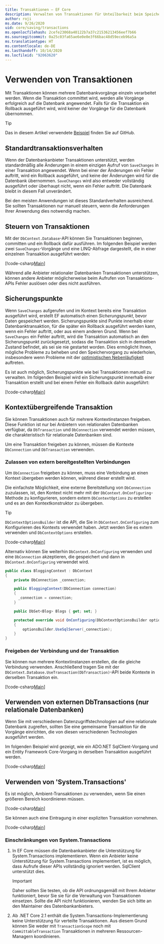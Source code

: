 ```yaml
---
title: Transaktionen – EF Core
description: Verwalten von Transaktionen für Unteilbarkeit beim Speichern von Daten mit Entity Framework Core
author: roji
ms.date: 9/26/2020
uid: core/saving/transactions
ms.openlocfilehash: 2cefe23068a40122b7a37c21536213456eef7b66
ms.sourcegitcommit: 0a25c03fa65ae6e0e0e3f66bac48d59eceb96a5a
ms.translationtype: HT
ms.contentlocale: de-DE
ms.lasthandoff: 10/14/2020
ms.locfileid: "92063620"
---
```

# <a name="using-transactions"></a>Verwenden von Transaktionen

Mit Transaktionen können mehrere Datenbankvorgänge einzeln verarbeitet werden. Wenn die Transaktion committet wird, werden alle Vorgänge erfolgreich auf die Datenbank angewendet. Falls für die Transaktion ein Rollback ausgeführt wird, wird keiner der Vorgänge für die Datenbank übernommen.

> [!TIP]
> Das in diesem Artikel verwendete [Beispiel](https://github.com/dotnet/EntityFramework.Docs/tree/master/samples/core/Saving/Transactions/) finden Sie auf GitHub.

## <a name="default-transaction-behavior"></a>Standardtransaktionsverhalten

Wenn der Datenbankanbieter Transaktionen unterstützt, werden standardmäßig alle Änderungen in einem einzigen Aufruf von `SaveChanges` in einer Transaktion angewendet. Wenn bei einer der Änderungen ein Fehler auftritt, wird ein Rollback ausgeführt, und keine der Änderungen wird für die Datenbank übernommen. `SaveChanges` wird also entweder vollständig ausgeführt oder überhaupt nicht, wenn ein Fehler auftritt. Die Datenbank bleibt in diesem Fall unverändert.

Bei den meisten Anwendungen ist dieses Standardverhalten ausreichend. Sie sollten Transaktionen nur manuell steuern, wenn die Anforderungen Ihrer Anwendung dies notwendig machen.

## <a name="controlling-transactions"></a>Steuern von Transaktionen

Mit der `DbContext.Database`-API können Sie Transaktionen beginnen, committen und ein Rollback dafür ausführen. Im folgenden Beispiel werden zwei `SaveChanges`-Vorgänge und eine LINQ-Abfrage dargestellt, die in einer einzelnen Transaktion ausgeführt werden:

[!code-csharp[Main](../../../samples/core/Saving/Transactions/ControllingTransaction.cs?name=Transaction&highlight=2,16-18)]

Während alle Anbieter relationaler Datenbanken Transaktionen unterstützen, können andere Anbieter möglicherweise beim Aufrufen von Transaktions-APIs Fehler auslösen oder dies nicht ausführen.

## <a name="savepoints"></a>Sicherungspunkte

Wenn `SaveChanges` aufgerufen und im Kontext bereits eine Transaktion ausgeführt wird, erstellt EF automatisch einen *Sicherungspunkt*, bevor Daten gespeichert werden. Sicherungspunkte sind Punkte innerhalb einer Datenbanktransaktion, für die später ein Rollback ausgeführt werden kann, wenn ein Fehler auftritt, oder aus einem anderen Grund. Wenn bei `SaveChanges` ein Fehler auftritt, wird die Transaktion automatisch an den Sicherungspunkt zurückgesetzt, sodass die Transaktion sich in demselben Zustand befindet, als sei sie nie gestartet worden. Dies ermöglicht Ihnen, mögliche Probleme zu beheben und den Speichervorgang zu wiederholen, insbesondere wenn Probleme mit der [optimistischen Nebenläufigkeit](xref:core/saving/concurrency) auftreten.

Es ist auch möglich, Sicherungspunkte wie bei Transaktionen manuell zu verwalten. Im folgenden Beispiel wird ein Sicherungspunkt innerhalb einer Transaktion erstellt und bei einem Fehler ein Rollback dahin ausgeführt:

[!code-csharp[Main](../../../samples/core/Saving/Transactions/ManagingSavepoints.cs?name=Savepoints&highlight=9,19-20)]

## <a name="cross-context-transaction"></a>Kontextübergreifende Transaktion

Sie können Transaktionen auch für mehrere Kontextinstanzen freigeben. Diese Funktion ist nur bei Anbietern von relationalen Datenbanken verfügbar, da `DbTransaction` und `DbConnection` verwendet werden müssen, die charakteristisch für relationale Datenbanken sind.

Um eine Transaktion freigeben zu können, müssen die Kontexte `DbConnection` und `DbTransaction` verwenden.

### <a name="allow-connection-to-be-externally-provided"></a>Zulassen von extern bereitgestellten Verbindungen

Um `DbConnection` freigeben zu können, muss eine Verbindung an einen Kontext übergeben werden können, während dieser erstellt wird.

Die einfachste Möglichkeit, eine externe Bereitstellung von `DbConnection` zuzulassen, ist, den Kontext nicht mehr mit der `DbContext.OnConfiguring`-Methode zu konfigurieren, sondern extern `DbContextOptions` zu erstellen und es an den Kontextkonstruktor zu übergeben.

> [!TIP]
> `DbContextOptionsBuilder` ist die API, die Sie in `DbContext.OnConfiguring` zum Konfigurieren des Kontexts verwendet haben. Jetzt werden Sie es extern verwenden und `DbContextOptions` erstellen.

[!code-csharp[Main](../../../samples/core/Saving/Transactions/SharingTransaction.cs?name=Context&highlight=3,4,5)]

Alternativ können Sie weiterhin `DbContext.OnConfiguring` verwenden und eine `DbConnection` akzeptieren, die gespeichert und dann in `DbContext.OnConfiguring` verwendet wird.

```csharp
public class BloggingContext : DbContext
{
    private DbConnection _connection;

    public BloggingContext(DbConnection connection)
    {
      _connection = connection;
    }

    public DbSet<Blog> Blogs { get; set; }

    protected override void OnConfiguring(DbContextOptionsBuilder optionsBuilder)
    {
        optionsBuilder.UseSqlServer(_connection);
    }
}
```

### <a name="share-connection-and-transaction"></a>Freigeben der Verbindung und der Transaktion

Sie können nun mehrere Kontextinstanzen erstellen, die die gleiche Verbindung verwenden. Anschließend tragen Sie mit der `DbContext.Database.UseTransaction(DbTransaction)`-API beide Kontexte in derselben Transaktion ein.

[!code-csharp[Main](../../../samples/core/Saving/Transactions/SharingTransaction.cs?name=Transaction&highlight=1-3,6,14,21-23)]

## <a name="using-external-dbtransactions-relational-databases-only"></a>Verwenden von externen DbTransactions (nur relationale Datenbanken)

Wenn Sie mit verschiedenen Datenzugriffstechnologien auf eine relationale Datenbank zugreifen, sollten Sie eine gemeinsame Transaktion für die Vorgänge einrichten, die von diesen verschiedenen Technologien ausgeführt werden.

Im folgenden Beispiel wird gezeigt, wie ein ADO.NET SqlClient-Vorgang und ein Entity Framework Core-Vorgang in derselben Transaktion ausgeführt werden.

[!code-csharp[Main](../../../samples/core/Saving/Transactions/ExternalDbTransaction.cs?name=Transaction&highlight=4,9,20,25-27)]

## <a name="using-systemtransactions"></a>Verwenden von 'System.Transactions'

Es ist möglich, Ambient-Transaktionen zu verwenden, wenn Sie einen größeren Bereich koordinieren müssen.

[!code-csharp[Main](../../../samples/core/Saving/Transactions/AmbientTransaction.cs?name=Transaction&highlight=1,2,3,26-28)]

Sie können auch eine Eintragung in einer expliziten Transaktion vornehmen.

[!code-csharp[Main](../../../samples/core/Saving/Transactions/CommitableTransaction.cs?name=Transaction&highlight=1-2,15,28-30)]

### <a name="limitations-of-systemtransactions"></a>Einschränkungen von System.Transactions

1. In EF Core müssen die Datenbankanbieter die Unterstützung für System.Transactions implementieren. Wenn ein Anbieter keine Unterstützung für System.Transactions implementiert, ist es möglich, dass Aufrufe dieser APIs vollständig ignoriert werden. SqlClient unterstützt dies.

   > [!IMPORTANT]
   > Daher sollten Sie testen, ob die API ordnungsgemäß mit Ihrem Anbieter funktioniert, bevor Sie sie für die Verwaltung von Transaktionen einsetzen. Sollte die API nicht funktionieren, wenden Sie sich bitte an den Maintainer des Datenbankanbieters.

2. Ab .NET Core 2.1 enthält die System.Transactions-Implementierung keine Unterstützung für verteilte Transaktionen. Aus diesem Grund können Sie weder mit `TransactionScope` noch mit `CommittableTransaction` Transaktionen in mehreren Ressourcen-Managern koordinieren.
